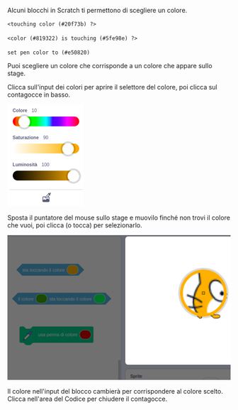 Alcuni blocchi in Scratch ti permettono di scegliere un colore.

```blocks3
<touching color (#20f73b) ?>

<color (#819322) is touching (#5fe98e) ?>

set pen color to (#e50820)
```

Puoi scegliere un colore che corrisponde a un colore che appare sullo stage.

Clicca sull'input dei colori per aprire il selettore del colore, poi clicca sul contagocce in basso.

![](images/eye-dropper-tool.png)

Sposta il puntatore del mouse sullo stage e muovilo finché non trovi il colore che vuoi, poi clicca (o tocca) per selezionarlo.

![](images/eye-dropper-stage.png)

Il colore nell'input del blocco cambierà per corrispondere al colore scelto. Clicca nell'area del Codice per chiudere il contagocce.

